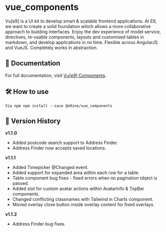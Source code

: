 # vue_components

Vu[e9] is a UI kit to develop smart & scalable frontend applications. At E9, we want to create a solid foundation which allows a more collaborative approach to building interfaces. Enjoy the dev experience of model service, directives, re-usable components, layouts and customised tables in markdown, and develop applications in no time. Flexible across AngularJS and VueJS. Completely works in abstraction.

## 📄 Documentation

For full documentation, visit [Vu[e9] Components](https://vue9-components.web.app/).

## 🛠 How to use

```
Via npm npm install --save @e9ine/vue_components
```

## 📒 Version History

**v1.1.0**

-   Added postcode search support to Address Finder.
-   Address Finder now accepts saved locations.

**v1.1.1**

-   Added Timepicker @Changed event.
-   Added support for expanded area within each row for a table.
-   Table component bug fixes - fixed errors when no pagination object is passed.
-   Added slot for custom avatar actions within AvatarInfo & TopBar components.
-   Changed conflicting classnames with Tailwind in Charts component.
-   Moved overlay close button inside overlay content for fixed overlays.

**v1.1.2**

-   Address Finder bug fixes.
